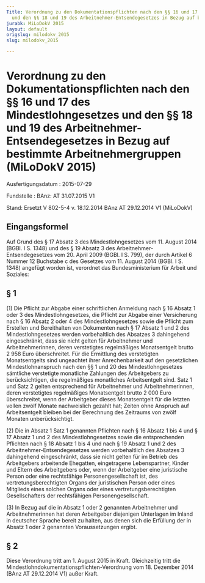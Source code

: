```yaml
---
Title: Verordnung zu den Dokumentationspflichten nach den §§ 16 und 17 des Mindestlohngesetzes
  und den §§ 18 und 19 des Arbeitnehmer-Entsendegesetzes in Bezug auf bestimmte Arbeitnehmergruppen
jurabk: MiLoDokV 2015
layout: default
origslug: milodokv_2015
slug: milodokv_2015

---
```


# Verordnung zu den Dokumentationspflichten nach den §§ 16 und 17 des Mindestlohngesetzes und den §§ 18 und 19 des Arbeitnehmer-Entsendegesetzes in Bezug auf bestimmte Arbeitnehmergruppen (MiLoDokV 2015)

Ausfertigungsdatum
:   2015-07-29

Fundstelle
:   BAnz: AT 31.07.2015 V1

Stand: Ersetzt V 802-5-4 v. 18.12.2014 BAnz AT 29.12.2014 V1 (MiLoDokV)

## Eingangsformel

Auf Grund des § 17 Absatz 3 des Mindestlohngesetzes vom 11. August
2014 (BGBl. I S. 1348) und des § 19 Absatz 3 des Arbeitnehmer-
Entsendegesetzes vom 20. April 2009 (BGBl. I S. 799), der durch
Artikel 6 Nummer 12 Buchstabe c des Gesetzes vom 11. August 2014
(BGBl. I S. 1348) angefügt worden ist, verordnet das Bundesministerium
für Arbeit und Soziales:


## § 1

(1) Die Pflicht zur Abgabe einer schriftlichen Anmeldung nach § 16
Absatz 1 oder 3 des Mindestlohngesetzes, die Pflicht zur Abgabe einer
Versicherung nach § 16 Absatz 2 oder 4 des Mindestlohngesetzes sowie
die Pflicht zum Erstellen und Bereithalten von Dokumenten nach § 17
Absatz 1 und 2 des Mindestlohngesetzes werden vorbehaltlich des
Absatzes 3 dahingehend eingeschränkt, dass sie nicht gelten für
Arbeitnehmer und Arbeitnehmerinnen, deren verstetigtes regelmäßiges
Monatsentgelt brutto 2 958 Euro überschreitet. Für die Ermittlung des
verstetigten Monatsentgelts sind ungeachtet ihrer Anrechenbarkeit auf
den gesetzlichen Mindestlohnanspruch nach den §§ 1 und 20 des
Mindestlohngesetzes sämtliche verstetigte monatliche Zahlungen des
Arbeitgebers zu berücksichtigen, die regelmäßiges monatliches
Arbeitsentgelt sind. Satz 1 und Satz 2 gelten entsprechend für
Arbeitnehmer und Arbeitnehmerinnen, deren verstetigtes regelmäßiges
Monatsentgelt brutto 2 000 Euro überschreitet, wenn der Arbeitgeber
dieses Monatsentgelt für die letzten vollen zwölf Monate nachweislich
gezahlt hat; Zeiten ohne Anspruch auf Arbeitsentgelt bleiben bei der
Berechnung des Zeitraums von zwölf Monaten unberücksichtigt.

(2) Die in Absatz 1 Satz 1 genannten Pflichten nach § 16 Absatz 1 bis
4 und § 17 Absatz 1 und 2 des Mindestlohngesetzes sowie die
entsprechenden Pflichten nach § 18 Absatz 1 bis 4 und nach § 19 Absatz
1 und 2 des Arbeitnehmer-Entsendegesetzes werden vorbehaltlich des
Absatzes 3 dahingehend eingeschränkt, dass sie nicht gelten für im
Betrieb des Arbeitgebers arbeitende Ehegatten, eingetragene
Lebenspartner, Kinder und Eltern des Arbeitgebers oder, wenn der
Arbeitgeber eine juristische Person oder eine rechtsfähige
Personengesellschaft ist, des vertretungsberechtigten Organs der
juristischen Person oder eines Mitglieds eines solchen Organs oder
eines vertretungsberechtigten Gesellschafters der rechtsfähigen
Personengesellschaft.

(3) In Bezug auf die in Absatz 1 oder 2 genannten Arbeitnehmer und
Arbeitnehmerinnen hat deren Arbeitgeber diejenigen Unterlagen im
Inland in deutscher Sprache bereit zu halten, aus denen sich die
Erfüllung der in Absatz 1 oder 2 genannten Voraussetzungen ergibt.


## § 2

Diese Verordnung tritt am 1. August 2015 in Kraft. Gleichzeitig tritt
die Mindestlohndokumentationspflichten-Verordnung vom 18. Dezember
2014 (BAnz
AT 29.12.2014 V1)              außer Kraft.

